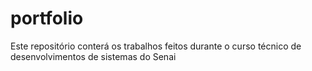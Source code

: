 # portfolio
Este repositório conterá os trabalhos feitos durante o curso técnico de desenvolvimentos de sistemas do Senai
